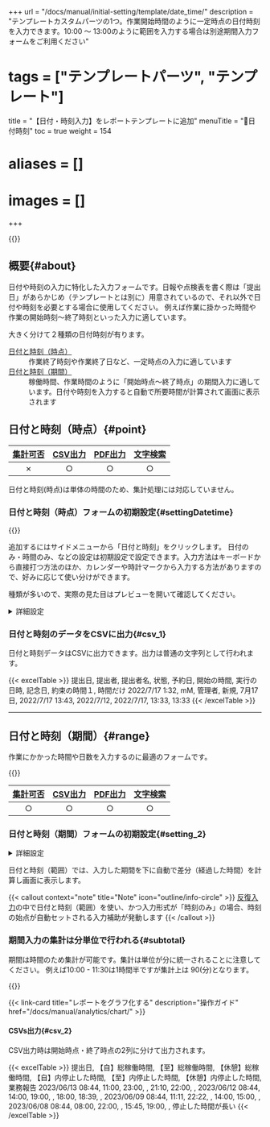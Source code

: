 +++
url = "/docs/manual/initial-setting/template/date_time/"
description = "テンプレートカスタムパーツの1つ。作業開始時間のように一定時点の日付時刻を入力できます。10:00 〜 13:00のように範囲を入力する場合は別途期間入力フォームをご利用ください"
# tags = ["テンプレートパーツ", "テンプレート"]
title = "【日付・時刻入力】をレポートテンプレートに追加"
menuTitle = "🧩日付時刻"
toc = true
weight = 154
# aliases = []
# images = []
+++

{{<icatch filename="date-time" msg="日付や時刻、期間等を入力するにはこれが一番！" alice="here">}}

## 概要{#about}

日付や時刻の入力に特化した入力フォームです。日報や点検表を書く際は「提出日」があらかじめ（テンプレートとは別に）用意されているので、それ以外で日付や時刻を必要とする場合に使用してください。
例えば作業に掛かった時間や作業の開始時刻〜終了時刻といった入力に適しています。

大きく分けて２種類の日付時刻が有ります。

<dl class="basic">
<dt><a href="#point">日付と時刻（時点）</a></dt>
<dd>作業終了時刻や作業終了日など、一定時点の入力に適しています</dd>
<dt><a href="#range">日付と時刻（期間）</a></dt>
<dd>稼働時間、作業時間のように「開始時点〜終了時点」の期間入力に適しています。日付や時刻を入力すると自動で所要時間が計算されて画面に表示されます</dd>
</dl>

## 日付と時刻（時点）{#point}

| [集計可否](/docs/manual/analytics/) | [CSV出力](/docs/manual/analytics/csv/) | [PDF出力](/docs/manual/read-report/state/#pdf_export) | [文字検索](/docs/manual/read-report/list/#searchFunction) |
| :---------------------------------: | :------------------------------------: | :---------------------------------------------------: | :-------------------------------------------------------: |
|                  ✗                  |                   ○                    |                           ○                           |                             ○                             |

日付と時刻(時点)は単体の時間のため、集計処理には対応していません。

### 日付と時刻（時点）フォームの初期設定{#settingDatetime}

{{<icatch filename="datetime-template-edit" msg="左のパーツリストから日付と時刻を追加します">}}

追加するにはサイドメニューから「日付と時刻」をクリックします。
日付のみ・時間のみ、などの設定は初期設定で設定できます。入力方法はキーボードから直接打つ方法のほか、カレンダーや時計マークから入力する方法がありますので、好みに応じて使い分けができます。

種類が多いので、実際の見た目はプレビューを開いて確認してください。

<details>
  <summary>詳細設定</summary>

<dl class="basic">
  <dt><a href="/tips/required/">入力必須</a></dt>
  <dd>これがONの場合、数値が空欄だとレポートの提出ができなくなります</dd>
  <dt>形式</dt>
  <dd>
  <ul>
  <li>日付（西暦あり）</li>
  <li>日付（西暦無し）</li>
  <li>時刻のみ</li>
  <li>日付と時刻</li>
  から選択します
  </dd>
</dl>

入力形式の4種類については次のような形式になります。

| 入力形式         | フォーマット     | 例               | 入力切替 |
| ---------------- | ---------------- | ---------------- | -------- |
| 日付（西暦有り)  | YYYY/MM/DD       | 2022/12/01       | 可       |
| 日付（西暦なし） | MM/DD            | 12/01            | 不可     |
| 時刻のみ         | HH:mm            | 13:21            | 可       |
| 日付と時刻       | YYYY/MM/DD HH:mm | 2022/12/01 13:21 | 不可     |

補足:[共通設定事項](/docs/manual/initial-setting/template/make/#common_setting)

</details>

### 日付と時刻のデータをCSVに出力{#csv_1}

日付と時刻データはCSVに出力できます。出力は普通の文字列として行われます。

{{< excelTable >}}
提出日, 提出者, 提出者名, 状態, 予約日, 開始の時間, 実行の日時, 記念日, 約束の時間１, 時間だけ
2022/7/17 1:32, mM, 管理者, 新規, 7月17日, 2022/7/17 13:43, 2022/7/12, 2022/7/17, 13:33, 13:33
{{< /excelTable >}}

---

## 日付と時刻（期間）{#range}

作業にかかった時間や日数を入力するのに最適のフォームです。

{{<icatch filename="datetimes-icatch" msg="作業時間や期間、日付の計算も可能です"  alice="ok">}}

| [集計可否](/docs/manual/analytics/) | [CSV出力](/docs/manual/analytics/csv/) | [PDF出力](/docs/manual/read-report/state/#pdf_export) | [文字検索](/docs/manual/read-report/list/#searchFunction) |
| :---------------------------------: | :------------------------------------: | :---------------------------------------------------: | :-------------------------------------------------------: |
|                  ○                  |                   ○                    |                           ○                           |                             ○                             |

### 日付と時刻（期間）フォームの初期設定{#setting_2}

<details>
  <summary>詳細設定</summary>

<dl class="basic">
  <dt>入力必須</dt>
  <dd>これがONの場合、数値が空欄だとレポートの提出ができなくなります</dd>
  <dt>初期状態でONにする</dt>
  <dd>これがONの場合、レポート作成時にこのチェックボックスはONの状態でスタートします</dd>

  <dt>集計する</dt>
  <dd>ON:集計機能で利用できます。集計が不要の場合はOFFにします</dd>

  <dt>形式</dt>
  <dd><ul><li>日付（西暦あり）</li><li>日付（西暦無し）</li><li>時刻のみ</li><li>日付と時刻</li></ul>4種類から選択します</dd>
  <dt>スライダ上の最小（時刻のみ）</dt>
  <dd>スライダ式で時刻入力する際のスライダの左端を何時にするか設定します。初期値は8:00です</dd>
  <dt>スライダ上の最大（時刻のみ）</dt>
  <dd>スライダ式で時刻入力する際のスライダの右端を何時にするか設定します。初期値は20:00です</dd>
  <dt>刻み（時刻のみ）</dt>
  <dd>1目盛りあたり何分進めるか設定します。初期値は30分です</dd>
</dl>

入力形式の4種類については次のような形式になります。

| 入力形式         | フォーマット     | 例               | 入力切替 |
| ---------------- | ---------------- | ---------------- | -------- |
| 日付（西暦有り)  | YYYY/MM/DD       | 2022/12/01       | 可       |
| 日付（西暦なし） | MM/DD            | 12/01            | 不可     |
| 時刻のみ         | HH:mm            | 13:21            | 可       |
| 日付と時刻       | YYYY/MM/DD HH:mm | 2022/12/01 13:21 | 不可     |

補足:[共通設定事項](/docs/manual/initial-setting/template/make/#common_setting)

</details>

日付と時刻（範囲）では、入力した期間を下に自動で差分（経過した時間）を計算し画面に表示します。

{{< callout context="note" title="Note" icon="outline/info-circle" >}}
[反復入力](/docs/manual/initial-setting/template/array/)の中で日付と時刻（範囲）を使い、かつ入力形式が「時刻のみ」の場合、時刻の始点が自動セットされる入力補助が発動します
{{< /callout >}}

### 期間入力の集計は分単位で行われる{#subtotal}

期間は時間のため集計が可能です。集計は単位が分に統一されることに注意してください。
例えば10:00 - 11:30は1時間半ですが集計上は 90(分)となります。

{{<icatch filename="charts" msg="期間のデータ（単位：分）を使って棒グラフを作成してみました。色々できるよ。試してみてね" alice="ok">}}

{{< link-card title="レポートをグラフ化する" description="操作ガイド" href="/docs/manual/analytics/chart/" >}}

#### CSVs出力{#csv_2}

CSV出力時は開始時点・終了時点の2列に分けて出力されます。

{{< excelTable >}}
提出日, 【自】総稼働時間, 【至】総稼働時間, 【休憩】総稼働時間, 【自】内停止した時間, 【至】内停止した時間, 【休憩】内停止した時間, 業務報告
2023/06/13 08:44, 11:00, 23:00, , 21:10, 22:00, ,
2023/06/12 08:44, 14:00, 19:00, , 18:00, 18:39, ,
2023/06/09 08:44, 11:11, 22:22, , 14:00, 15:00, ,
2023/06/08 08:44, 08:00, 22:00, , 15:45, 19:00, , 停止した時間が長い
{{< /excelTable >}}
